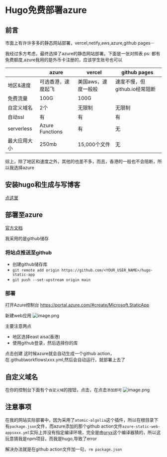 # Hugo免费部署azure


## 前言
市面上有许许多多的静态网站部署，vercel,netify,aws,azure,github pages··· 

我经过多方考虑，最终选择了azure的静态网站部署。下面是一张对照表
ps: 都有免费额度,azure我用的是外币卡注册的，应该学生账号也可以

| | azure  |  vercel  | github pages | 
|---|---|---|---|
| 地区&速度 | 可选香港，速度起飞  | 美国aws，速度一般般| 速度不慢，但github.io经常阻断|
| 免费流量| 100G | 100G | 
| 自定义域名| 2个 | 无限制 | 无限制|
| 自动ssl |  有 |有 |有 |
| serverless |  Azure Functions| 有 | 无|
|最大应用大小| 250mb | 15,000个文件 | 无|

综上，除了地区和速度之外，其他的也差不多，而且，香港的一般也不会阻断，所以我选择azure

## 安装hugo和生成与写博客
[点这里](/posts/hugo安装/)

## 部署至azure
[官方文档](https://docs.microsoft.com/zh-cn/azure/static-web-apps/publish-hugo)

我采用的是github储存

### 将站点推送至github
+ 创建github储存库
+ `git remote add origin https://github.com/<YOUR_USER_NAME>/hugo-static-app`
+ `git push --set-upstream origin main`

### 部署
打开Azure控制台
<https://portal.azure.com/#create/Microsoft.StaticApp>

新建web应用
![image.png](https://tva1.sinaimg.cn/large/0077qBLugy1gz9pn0rjusj317o0z9ti9.jpg)

主要注意两点
+ 地区选择east aisa(香港)
+ 使用github登录，然后选择你的库

点击创建
这时候azure就会自动生成一个github action，在.github\workflows\xxx.yml,然后会自动运行，就部署上去了
## 自定义域名
在你的控制台下面有个`自定义域`的按钮，点击，在点击`添加即可`
![image.png](https://tva1.sinaimg.cn/large/0077qBLugy1gz9pssltxxj30wn0kn424.jpg)
## 注意事项
在我的网站实际部署中，因为采用了`atomic-algolia`这个插件，所以在根目录下有`package.json`文件，而azure添加的那个github action文件`azure-static-web-appsxxx.yml`实际上并没有指定编译环境，完全是由[oryx](https://github.com/microsoft/Oryx)这个编译器猜的，所以这玩意猜我是npm项目，而我是hugo,导致了error

解决办法就是在github action文件加一句，`rm package.json`

